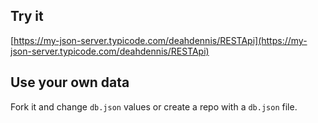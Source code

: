 ## Try it

[https://my-json-server.typicode.com/deahdennis/RESTApi](https://my-json-server.typicode.com/deahdennis/RESTApi)

## Use your own data

Fork it and change `db.json` values or create a repo with a `db.json` file.
